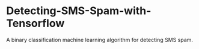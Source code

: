 # Detecting-SMS-Spam-with-Tensorflow
A binary classification machine learning algorithm for detecting SMS spam. 
